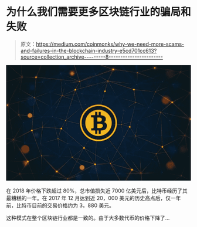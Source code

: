 # 为什么我们需要更多区块链行业的骗局和失败

> 原文：<https://medium.com/coinmonks/why-we-need-more-scams-and-failures-in-the-blockchain-industry-e5cd701cc613?source=collection_archive---------8----------------------->

![](img/9f32df8de988fb6301fe4b084da4f5e2.png)

在 2018 年价格下跌超过 80%，总市值损失近 7000 亿美元后，比特币经历了其最糟糕的一年。在 2017 年 12 月达到近 20，000 美元的历史高点后，仅一年前，比特币目前的交易价格约为 3，880 美元。

这种模式在整个区块链行业都是一致的。由于大多数代币的价格下降了…